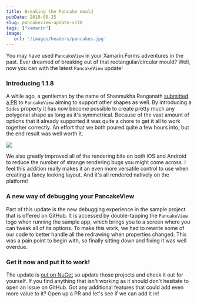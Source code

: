 ```yaml
---
title: Breaking the Pancake mould
pubDate: 2019-08-25
slug: pancakeview-update-v118
tags: ["xamarin"]
image:
   url: '/images/headers/pancakes.jpg'
---
```

You may have used `PancakeView` in your Xamarin.Forms adventures in the past. Ever dreamed of breaking out of that rectangular/circular mould? Well, now you can with the latest `PancakeView` update!

### Introducing 1.1.8

A while ago, a gentleman by the name of Shanmukha Ranganath [submitted a PR](https://github.com/sthewissen/Xamarin.Forms.PancakeView/pull/32) to `PancakeView` aiming to support other shapes as well. By introducing a `Sides` property it has now become possible to create pretty much any polygonal shape as long as it's symmetrical. Because of the vast amount of options that it already supported it was quite a chore to get it all to work together correctly. An effort that we both poured quite a few hours into, but the end result was well worth it.

![](https://github.com/sthewissen/Xamarin.Forms.PancakeView/raw/master/images/pancake.gif)

We also greatly improved all of the rendering bits on both iOS and Android to reduce the number of strange rendering bugs you might come across. I feel this addition really makes it an even more versatile control to use when creating a fancy looking layout. And it's all rendered natively on the platform!

### A new way of debugging your PancakeView

Part of this update is the new debugging experience in the sample project that is offered on GitHub. It is accessed by double-tapping the `PancakeView` logo when running the sample app, which brings you to a screen where you can tweak all of its options. To make this work, we had to rewrite some of our code to better handle all the redrawing when properties changed. This was a pain point to begin with, so finally sitting down and fixing it was well overdue.

### Get it now and put it to work!

The update is [out on NuGet](https://www.nuget.org/packages/Xamarin.Forms.PancakeView) so update those projects and check it out for yourself. If you find anything that isn't working as it should don't hesitate to open an issue on GitHub. Got any additional features that could add even more value to it? Open up a PR and let's see if we can add it in!